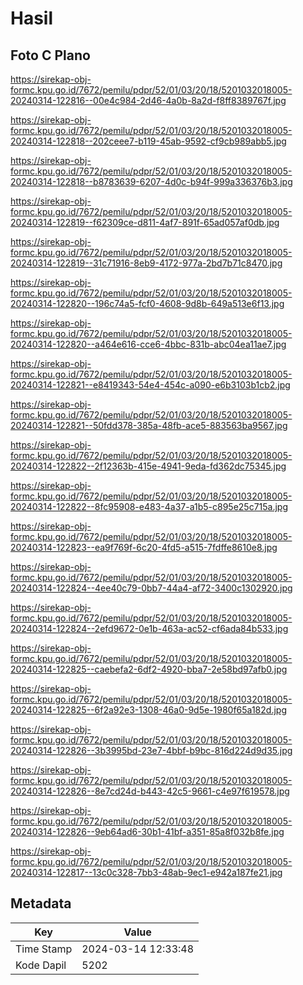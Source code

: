 # Hasil

## Foto C Plano

https://sirekap-obj-formc.kpu.go.id/7672/pemilu/pdpr/52/01/03/20/18/5201032018005-20240314-122816--00e4c984-2d46-4a0b-8a2d-f8ff8389767f.jpg

https://sirekap-obj-formc.kpu.go.id/7672/pemilu/pdpr/52/01/03/20/18/5201032018005-20240314-122818--202ceee7-b119-45ab-9592-cf9cb989abb5.jpg

https://sirekap-obj-formc.kpu.go.id/7672/pemilu/pdpr/52/01/03/20/18/5201032018005-20240314-122818--b8783639-6207-4d0c-b94f-999a336376b3.jpg

https://sirekap-obj-formc.kpu.go.id/7672/pemilu/pdpr/52/01/03/20/18/5201032018005-20240314-122819--f62309ce-d811-4af7-891f-65ad057af0db.jpg

https://sirekap-obj-formc.kpu.go.id/7672/pemilu/pdpr/52/01/03/20/18/5201032018005-20240314-122819--31c71916-8eb9-4172-977a-2bd7b71c8470.jpg

https://sirekap-obj-formc.kpu.go.id/7672/pemilu/pdpr/52/01/03/20/18/5201032018005-20240314-122820--196c74a5-fcf0-4608-9d8b-649a513e6f13.jpg

https://sirekap-obj-formc.kpu.go.id/7672/pemilu/pdpr/52/01/03/20/18/5201032018005-20240314-122820--a464e616-cce6-4bbc-831b-abc04ea11ae7.jpg

https://sirekap-obj-formc.kpu.go.id/7672/pemilu/pdpr/52/01/03/20/18/5201032018005-20240314-122821--e8419343-54e4-454c-a090-e6b3103b1cb2.jpg

https://sirekap-obj-formc.kpu.go.id/7672/pemilu/pdpr/52/01/03/20/18/5201032018005-20240314-122821--50fdd378-385a-48fb-ace5-883563ba9567.jpg

https://sirekap-obj-formc.kpu.go.id/7672/pemilu/pdpr/52/01/03/20/18/5201032018005-20240314-122822--2f12363b-415e-4941-9eda-fd362dc75345.jpg

https://sirekap-obj-formc.kpu.go.id/7672/pemilu/pdpr/52/01/03/20/18/5201032018005-20240314-122822--8fc95908-e483-4a37-a1b5-c895e25c715a.jpg

https://sirekap-obj-formc.kpu.go.id/7672/pemilu/pdpr/52/01/03/20/18/5201032018005-20240314-122823--ea9f769f-6c20-4fd5-a515-7fdffe8610e8.jpg

https://sirekap-obj-formc.kpu.go.id/7672/pemilu/pdpr/52/01/03/20/18/5201032018005-20240314-122824--4ee40c79-0bb7-44a4-af72-3400c1302920.jpg

https://sirekap-obj-formc.kpu.go.id/7672/pemilu/pdpr/52/01/03/20/18/5201032018005-20240314-122824--2efd9672-0e1b-463a-ac52-cf6ada84b533.jpg

https://sirekap-obj-formc.kpu.go.id/7672/pemilu/pdpr/52/01/03/20/18/5201032018005-20240314-122825--caebefa2-6df2-4920-bba7-2e58bd97afb0.jpg

https://sirekap-obj-formc.kpu.go.id/7672/pemilu/pdpr/52/01/03/20/18/5201032018005-20240314-122825--6f2a92e3-1308-46a0-9d5e-1980f65a182d.jpg

https://sirekap-obj-formc.kpu.go.id/7672/pemilu/pdpr/52/01/03/20/18/5201032018005-20240314-122826--3b3995bd-23e7-4bbf-b9bc-816d224d9d35.jpg

https://sirekap-obj-formc.kpu.go.id/7672/pemilu/pdpr/52/01/03/20/18/5201032018005-20240314-122826--8e7cd24d-b443-42c5-9661-c4e97f619578.jpg

https://sirekap-obj-formc.kpu.go.id/7672/pemilu/pdpr/52/01/03/20/18/5201032018005-20240314-122826--9eb64ad6-30b1-41bf-a351-85a8f032b8fe.jpg

https://sirekap-obj-formc.kpu.go.id/7672/pemilu/pdpr/52/01/03/20/18/5201032018005-20240314-122817--13c0c328-7bb3-48ab-9ec1-e942a187fe21.jpg


## Metadata

| Key        | Value               |
| ---------- | ------------------- |
| Time Stamp | 2024-03-14 12:33:48 |
| Kode Dapil | 5202                |



